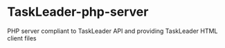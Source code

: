 TaskLeader-php-server
=====================

PHP server compliant to TaskLeader API and providing TaskLeader HTML client files
